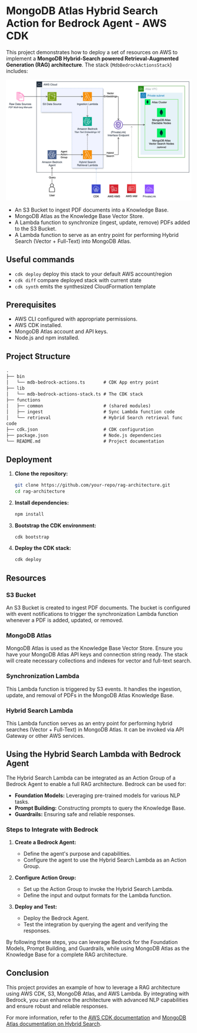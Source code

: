 # MongoDB Atlas Hybrid Search Action for Bedrock Agent - AWS CDK

This project demonstrates how to deploy a set of resources on AWS to implement a **MongoDB Hybrid-Search powered Retrieval-Augmented Generation (RAG) architecture**. The stack (`MdbBedrockActionsStack`) includes:

![Diagram](./docs/diagram.png)

- An S3 Bucket to ingest PDF documents into a Knowledge Base.
- MongoDB Atlas as the Knowledge Base Vector Store.
- A Lambda function to synchronize (ingest, update, remove) PDFs added to the S3 Bucket.
- A Lambda function to serve as an entry point for performing Hybrid Search (Vector + Full-Text) into MongoDB Atlas.

## Useful commands

- `cdk deploy` deploy this stack to your default AWS account/region
- `cdk diff` compare deployed stack with current state
- `cdk synth` emits the synthesized CloudFormation template

## Prerequisites

- AWS CLI configured with appropriate permissions.
- AWS CDK installed.
- MongoDB Atlas account and API keys.
- Node.js and npm installed.

## Project Structure

```plaintext
.
├── bin
│   └── mdb-bedrock-actions.ts       # CDK App entry point
├── lib
│   └── mdb-bedrock-actions-stack.ts # The CDK stack
├── functions
│   ├── common                       # (shared modules)
│   ├── ingest                       # Sync Lambda function code
│   └── retrieval                    # Hybrid Search retrieval func code
├── cdk.json                         # CDK configuration
├── package.json                     # Node.js dependencies
└── README.md                        # Project documentation
```

## Deployment

1. **Clone the repository:**

    ```bash
    git clone https://github.com/your-repo/rag-architecture.git
    cd rag-architecture
    ```

2. **Install dependencies:**

    ```bash
    npm install
    ```

3. **Bootstrap the CDK environment:**

    ```bash
    cdk bootstrap
    ```

4. **Deploy the CDK stack:**

    ```bash
    cdk deploy
    ```

## Resources

### S3 Bucket

An S3 Bucket is created to ingest PDF documents. The bucket is configured with event notifications to trigger the synchronization Lambda function whenever a PDF is added, updated, or removed.

### MongoDB Atlas

MongoDB Atlas is used as the Knowledge Base Vector Store. Ensure you have your MongoDB Atlas API keys and connection string ready. The stack will create necessary collections and indexes for vector and full-text search.

### Synchronization Lambda

This Lambda function is triggered by S3 events. It handles the ingestion, update, and removal of PDFs in the MongoDB Atlas Knowledge Base.

### Hybrid Search Lambda

This Lambda function serves as an entry point for performing hybrid searches (Vector + Full-Text) in MongoDB Atlas. It can be invoked via API Gateway or other AWS services.

## Using the Hybrid Search Lambda with Bedrock Agent

The Hybrid Search Lambda can be integrated as an Action Group of a Bedrock Agent to enable a full RAG architecture. Bedrock can be used for:

- **Foundation Models:** Leveraging pre-trained models for various NLP tasks.
- **Prompt Building:** Constructing prompts to query the Knowledge Base.
- **Guardrails:** Ensuring safe and reliable responses.

### Steps to Integrate with Bedrock

1. **Create a Bedrock Agent:**
   - Define the agent's purpose and capabilities.
   - Configure the agent to use the Hybrid Search Lambda as an Action Group.

2. **Configure Action Group:**
   - Set up the Action Group to invoke the Hybrid Search Lambda.
   - Define the input and output formats for the Lambda function.

3. **Deploy and Test:**
   - Deploy the Bedrock Agent.
   - Test the integration by querying the agent and verifying the responses.

By following these steps, you can leverage Bedrock for the Foundation Models, Prompt Building, and Guardrails, while using MongoDB Atlas as the Knowledge Base for a complete RAG architecture.

## Conclusion

This project provides an example of how to leverage a RAG architecture using AWS CDK, S3, MongoDB Atlas, and AWS Lambda. By integrating with Bedrock, you can enhance the architecture with advanced NLP capabilities and ensure robust and reliable responses.

For more information, refer to the [AWS CDK documentation](https://docs.aws.amazon.com/cdk/latest/guide/home.html) and [MongoDB Atlas documentation on Hybrid Search](https://www.mongodb.com/docs/atlas/atlas-vector-search/tutorials/reciprocal-rank-fusion/).
